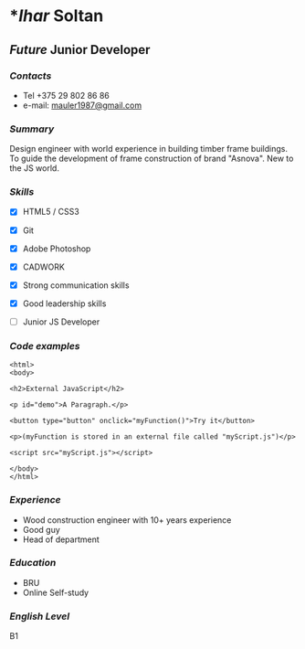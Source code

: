 # __**Ihar* Soltan__ 
## __*Future* Junior Developer__


### *Contacts*
* Tel +375 29 802 86 86
* e-mail: [mauler1987@gmail.com](mauler1987@gmail.com)


### *Summary* 
Design engineer with world experience in building timber frame buildings. To guide the development of frame construction of brand "Asnova". New to the JS world.


### *Skills* 
- [x] HTML5 / CSS3
- [x] Git 
- [x] Adobe Photoshop
- [x] CADWORK
- [x] Strong communication skills
- [x] Good leadership skills
- [ ] Junior JS Developer


### *Code examples*

```<!DOCTYPE html>
<html>
<body>

<h2>External JavaScript</h2>

<p id="demo">A Paragraph.</p>

<button type="button" onclick="myFunction()">Try it</button>

<p>(myFunction is stored in an external file called "myScript.js")</p>

<script src="myScript.js"></script>

</body>
</html>
```


### *Experience*
* Wood construction engineer with 10+ years experience
* Good guy
* Head of department


### *Education*
* BRU
* Online Self-study


### *English Level*
B1